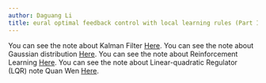 ```yaml
---
author: Daguang Li
title: eural optimal feedback control with local learning rules (Part I)
---
```


You can see the note about Kalman Filter [Here](https://www.jianguoyun.com/p/DVkqH10Qm_iCChixzqIE).
You can see the note about Gaussian distribution [Here](https://www.jianguoyun.com/p/DZmzj_EQm_iCChiwzqIE).
You can see the note about Reinforcement Learning [Here](https://www.jianguoyun.com/p/DRh9FuIQm_iCChizzqIE).
You can see the note about Linear-quadratic Regulator (LQR) note Quan Wen [Here](https://www.jianguoyun.com/p/DaVe9q4Qm_iCChjj36ME).